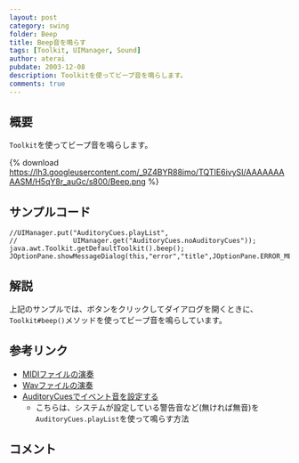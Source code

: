 ```yaml
---
layout: post
category: swing
folder: Beep
title: Beep音を鳴らす
tags: [Toolkit, UIManager, Sound]
author: aterai
pubdate: 2003-12-08
description: Toolkitを使ってビープ音を鳴らします。
comments: true
---
```

## 概要
`Toolkit`を使ってビープ音を鳴らします。

{% download https://lh3.googleusercontent.com/_9Z4BYR88imo/TQTIE6ivySI/AAAAAAAAASM/H5qY8r_auGc/s800/Beep.png %}

## サンプルコード
<pre class="prettyprint"><code>//UIManager.put("AuditoryCues.playList",
//              UIManager.get("AuditoryCues.noAuditoryCues"));
java.awt.Toolkit.getDefaultToolkit().beep();
JOptionPane.showMessageDialog(this,"error","title",JOptionPane.ERROR_MESSAGE);
</code></pre>

## 解説
上記のサンプルでは、ボタンをクリックしてダイアログを開くときに、`Toolkit#beep()`メソッドを使ってビープ音を鳴らしています。

## 参考リンク
- [MIDIファイルの演奏](http://terai.xrea.jp/Swing/MidiSystem.html)
- [Wavファイルの演奏](http://terai.xrea.jp/Swing/Sound.html)
- [AuditoryCuesでイベント音を設定する](http://terai.xrea.jp/Swing/AuditoryCues.html)
    - こちらは、システムが設定している警告音など(無ければ無音)を`AuditoryCues.playList`を使って鳴らす方法

<!-- dummy comment line for breaking list -->

## コメント
